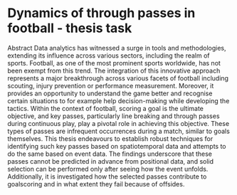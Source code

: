 # Dynamics of through passes in football - thesis task
Abstract
Data analytics has witnessed a surge in tools and methodologies, extending its influence across various sectors, including the realm of sports. Football, as one of the most prominent sports worldwide, has not been exempt from this trend. The integration of this innovative approach represents a major breakthrough across various facets of football including scouting, injury prevention or performance measurement. Moreover, it provides an opportunity to understand the game better and recognise certain situations to for example help decision-making while developing the tactics.
Within the context of football, scoring a goal is the ultimate objective, and key passes, particularly line breaking and through passes during continuous play, play a pivotal role in achieving this objective. These types of passes are infrequent occurrences during a match, similar to goals themselves. This thesis endeavours to establish robust techniques for identifying such key passes based on spatiotemporal data and attempts to do the same based on event data. The findings underscore that these passes cannot be predicted in advance from positional data, and solid selection can be performed only after seeing how the event unfolds. Additionally, it is investigated how the selected passes contribute to goalscoring and in what extent they fail because of offsides.

